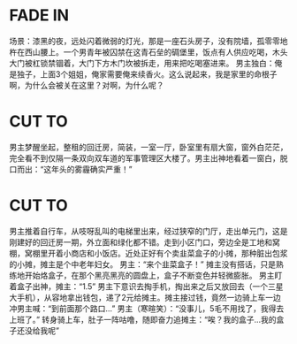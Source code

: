 # FADE IN
场景：漆黑的夜，远处闪着微弱的灯光，那是一座石头房子，没有院墙，孤零零地杵在西山腰上。一个男青年被囚禁在这青石垒的碉堡里，饭点有人供应吃喝，木头大门被杠锁禁锢着，大门下方木门坎被拆走，用来把吃喝塞进来。
男主独白：俺是独子，上面3个姐姐，俺家需要俺来续香火。这么说起来，我是家里的命根子啊，为什么会被关在这里？对啊，为什么呢？

# CUT TO
男主梦醒坐起，整租的回迁房，简装，一室一厅，卧室里有扇大窗，窗外白茫茫，完全看不到仅隔一条双向双车道的军事管理区大楼了。男主出神地看着一窗白，脱口而出：“这年头的雾霾确实严重！”

# CUT TO
男主推着自行车，从吱呀乱叫的电梯里出来，经过狭窄的门厅，走出单元门，这是刚建好的回迁房一期，外立面和绿化都不错。走到小区门口，旁边全是工地和窝棚，窝棚里开着小商店和小饭店。近处正好有个卖韭菜盒子的小摊，那种脏出包浆的小摊，摊主是个中老年妇女。
男主：“来个韭菜盒子！”
摊主没有搭话，只是熟练地开始烙盒子，在那个黑亮黑亮的圆盘上，盒子不断变色并轻微膨胀。
男主盯着盒子出神，摊主：“1.5”
男主下意识去掏手机，掏出来之后又放回去（一个三星大手机），从容地拿出钱包，递了2元给摊主。摊主接过钱，竟然一边骑上车一边冲男主喊：“到前面那个路口...”
男主（寒暄笑）：“没事儿，5毛不用找了，我得去上班了。” 转身骑上车，肚子一阵咕噜，随即奋力追摊主：“唉？我的盒子...我的盒子还没给我呢”
